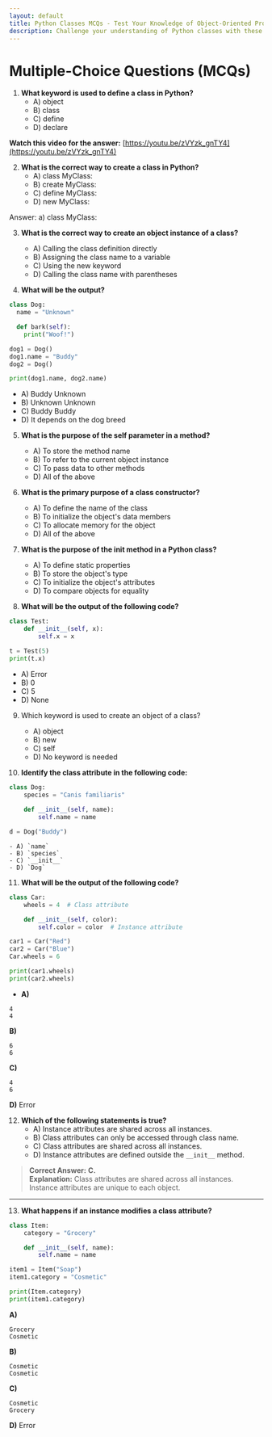 ```yaml
---
layout: default
title: Python Classes MCQs - Test Your Knowledge of Object-Oriented Programming.
description: Challenge your understanding of Python classes with these multiple-choice questions. Perfect for beginners to practice key concepts like class creation, object instances, constructors, and methods in Python.
---
```

# Multiple-Choice Questions (MCQs)

1. **What keyword is used to define a class in Python?**
   - A) object
   - B) class
   - C) define
   - D) declare

**Watch this video for the answer:** [https://youtu.be/zVYzk_gnTY4](https://youtu.be/zVYzk_gnTY4)

2. **What is the correct way to create a class in Python?**
    - A) class MyClass: 
    - B) create MyClass: 
    - C) define MyClass: 
    - D) new MyClass:

Answer: a) class MyClass:

3. **What is the correct way to create an object instance of a class?**
   - A) Calling the class definition directly
   - B) Assigning the class name to a variable
   - C) Using the new keyword
   - D) Calling the class name with parentheses

4. **What will be the output?**

```python
class Dog:
  name = "Unknown"

  def bark(self):
    print("Woof!")

dog1 = Dog()
dog1.name = "Buddy"
dog2 = Dog()

print(dog1.name, dog2.name)
```

   - A) Buddy Unknown
   - B) Unknown Unknown
   - C) Buddy Buddy
   - D) It depends on the dog breed
  
5. **What is the purpose of the self parameter in a method?**
   - A) To store the method name
   - B) To refer to the current object instance
   - C) To pass data to other methods
   - D) All of the above

6. **What is the primary purpose of a class constructor?**
   - A) To define the name of the class
   - B) To initialize the object's data members
   - C) To allocate memory for the object
   - D) All of the above

7. **What is the purpose of the __init__ method in a Python class?**
    - A) To define static properties
    - B) To store the object's type
    - C) To initialize the object's attributes
    - D) To compare objects for equality
  
8. **What will be the output of the following code?**

```python
class Test:
    def __init__(self, x):
        self.x = x

t = Test(5)
print(t.x)
```
   - A) Error
   - B) 0
   - C) 5
   - D) None
  
9. Which keyword is used to create an object of a class?
   -  A) object
   -  B) new
   -  C) self
   -  D) No keyword is needed

10. **Identify the class attribute in the following code:**

```python
class Dog:
    species = "Canis familiaris"
    
    def __init__(self, name):
        self.name = name

d = Dog("Buddy")
```
    - A) `name`  
    - B) `species`  
    - C) `__init__`  
    - D) `Dog`

11. **What will be the output of the following code?**

```python
class Car:
    wheels = 4  # Class attribute

    def __init__(self, color):
        self.color = color  # Instance attribute

car1 = Car("Red")
car2 = Car("Blue")
Car.wheels = 6

print(car1.wheels)
print(car2.wheels)
```

- **A)**
```
4
4
```

**B)**
```
6
6
```

**C)**
```
4
6
```

**D)**
Error

12. **Which of the following statements is true?**
    - A) Instance attributes are shared across all instances.  
    - B) Class attributes can only be accessed through class name.  
    - C) Class attributes are shared across all instances.  
    - D) Instance attributes are defined outside the `__init__` method.

> **Correct Answer:** **C.**  
> **Explanation:** Class attributes are shared across all instances. Instance attributes are unique to each object.

---

13. **What happens if an instance modifies a class attribute?**

```python
class Item:
    category = "Grocery"

    def __init__(self, name):
        self.name = name

item1 = Item("Soap")
item1.category = "Cosmetic"

print(Item.category)
print(item1.category)
```

**A)**
```
Grocery
Cosmetic
```

**B)**
```
Cosmetic
Cosmetic
```

**C)**
```
Cosmetic
Grocery
```

**D)**
Error

<script async src="https://pagead2.googlesyndication.com/pagead/js/adsbygoogle.js?client=ca-pub-1602443888929206"
     crossorigin="anonymous"></script>
<ins class="adsbygoogle"
     style="display:block"
     data-ad-format="autorelaxed"
     data-ad-client="ca-pub-1602443888929206"
     data-ad-slot="7879511511"></ins>
<script>
     (adsbygoogle = window.adsbygoogle || []).push({});
</script>
